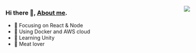 [<img align="right" src="https://github-readme-stats.vercel.app/api?username=Qiming-Liu&bg_color=30,e96443,904e95&title_color=fff&text_color=fff&show_icons=true&icon_color=feda77" />](https://qiming-liu.github.io/)

### Hi there 👋, [About me](https://qiming-liu.github.io/).

- :orange_book: Focusing on React & Node
- :hammer: Using Docker and AWS cloud
-  🌱  Learning Unity
- :meat_on_bone: Meat lover

